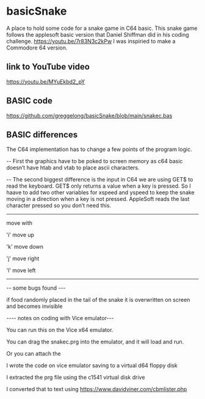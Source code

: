 # basicSnake


A place to hold some code for a snake game in C64 basic.
This snake game follows the applesoft basic  version that Daniel Shiffman did in his coding challenge. https://youtu.be/7r83N3c2kPw I was inspiried to make a Commodore 64 version.  

## link to YouTube video

https://youtu.be/MYuEkbd2_pY

## BASIC code

https://github.com/greggelong/basicSnake/blob/main/snakec.bas

## BASIC differences

The C64 implementation has to change a few points of the program logic.

-- First the graphics have to be poked to screen memory as c64 basic doesn’t have htab and vtab to place ascii characters.  

-- The second biggest difference is the input in C64 we are using GET$ to read the keyboard. GET$ only returns a value when a key is pressed. So I haave to add two other variables for xspeed and yspeed to keep the snake moving in a direction when a key is not pressed.
AppleSoft reads the last character pressed so you don’t need this.

--- 

move with

'i' move up

'k' move down

'j' move right

'l' move left


--- 


-- some bugs found ---

if food randomly placed in the tail of the snake it is overwritten on screen and becomes invisible

---- notes on coding with Vice emulator---

You can run this on the Vice x64 emulator. 

You can drag the snakec.prg into the emulator, and it will load and run.

Or you can attach the 

I wrote the code on vice emulator saving to a virtual d64 floppy disk

I extracted the prg file using the c1541 virtual disk drive

I converted that to text using https://www.davidviner.com/cbmlister.php

